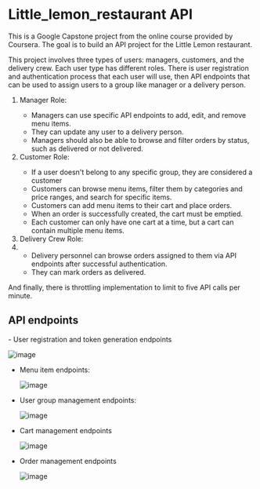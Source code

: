 <h1>Little_lemon_restaurant API</h1>
This is a Google Capstone project from the online course provided by Coursera. The goal is to build an API project for the Little Lemon restaurant.

This project involves three types of users: managers, customers, and the delivery crew. Each user type has different roles. There is user registration and authentication process that each user will use,
then  API endpoints that can be used to assign users to a group like manager or a delivery person. 
<ol>
  <li>Manager Role:</li>
  <ul>
    <li>Managers can use specific API endpoints to add, edit, and remove menu items.</li>
    <li>They can update any user to a delivery person.</li>
    <li>Managers should also be able to browse and filter orders by status, such as delivered or not delivered.</li>
  </ul>
  <li>Customer Role:</li>
   <ul>
    <li>If a user doesn't belong to any specific group, they are considered a customer</li>
    <li>Customers can browse menu items, filter them by categories and price ranges, and search for specific items.</li>
    <li>Customers can add menu items to their cart and place orders.</li>
     <li>When an order is successfully created, the cart must be emptied.</li>
     <li>Each customer can only have one cart at a time, but a cart can contain multiple menu items.</li>
  </ul>
  <li>Delivery Crew Role:<li>
    <ul>
      <li>Delivery personnel can browse orders assigned to them via API endpoints after successful authentication.</li>
      <li>They can mark orders as delivered.</li>
    </ul>
</ol>

And finally, there is  throttling  implementation  to limit to five API calls per minute.

<h2>API endpoints </h2>
- User registration and token generation endpoints 

   ![image](https://github.com/user-attachments/assets/4335e0e4-f5fc-40e4-b8c3-e8686e427f4b)


- Menu item endpoints:

     ![image](https://github.com/user-attachments/assets/79277db4-5914-419d-a021-b8eab7c03786)

- User group management endpoints:

    ![image](https://github.com/user-attachments/assets/bd3da58d-0e04-4f8a-9ef7-707d2114ae3c)

- Cart management endpoints

    ![image](https://github.com/user-attachments/assets/b43415c9-85ac-47b7-8951-c71b0357ded3)

- Order management endpoints

    ![image](https://github.com/user-attachments/assets/c5de3504-f186-4cc1-b75c-a4e109955b2e)




  

 


